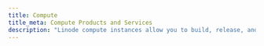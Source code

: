 ```yaml
---
title: Compute
title_meta: Compute Products and Services
description: "Linode compute instances allow you to build, release, and scale faster with virtual machines and tools for every workload."
---
```

